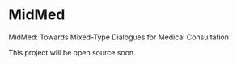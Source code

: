 # MidMed
MidMed: Towards Mixed-Type Dialogues for Medical Consultation

This project will be open source soon.
